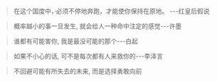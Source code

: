 >在这个国度中，·必须不停地奔跑，才能使你保持在原地。
    ---红皇后假说

>概率越小的事一旦发生, 就会给人一种命中注定的感觉---许墨

>谁都有可能害你, 我是最没可能的那个---白起

>如果不小心的话, 可不是每次都有人来救你的---李泽言

>不回避可能有所失去的未来, 而是选择勇敢向前